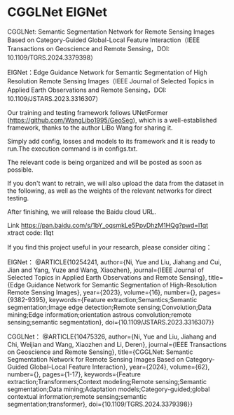 # CGGLNet  EIGNet

CGGLNet: Semantic Segmentation Network for  Remote Sensing Images Based on Category-Guided  Global-Local Feature Interaction（IEEE Transactions on Geoscience and Remote Sensing，DOI: 10.1109/TGRS.2024.3379398）

EIGNet：Edge Guidance Network for Semantic Segmentation of High Resolution Remote Sensing Images（IEEE Journal of Selected Topics in Applied Earth Observations and Remote Sensing，DOI: 10.1109/JSTARS.2023.3316307）


Our training and testing framework follows UNetFormer (https://github.com/WangLibo1995/GeoSeg), which is a well-established framework, thanks to the author LiBo Wang for sharing it.


Simply add config, losses and models to its framework and it is ready to run.The execution command is in configs.txt.


The relevant code is being organized and will be posted as soon as possible.

If you don't want to retrain, we will also upload the data from the dataset in the following, as well as the weights of the relevant networks for direct testing.

After finishing, we will release the Baidu cloud URL.

Link https://pan.baidu.com/s/1bY_oqsmkLe5PpvDhzM1HQg?pwd=l1qt  
xtract code: l1qt

If you find this project useful in your research, please consider citing：

EIGNet：
@ARTICLE{10254241,
  author={Ni, Yue and Liu, Jiahang and Cui, Jian and Yang, Yuze and Wang, Xiaozhen},
  journal={IEEE Journal of Selected Topics in Applied Earth Observations and Remote Sensing}, 
  title={Edge Guidance Network for Semantic Segmentation of High-Resolution Remote Sensing Images}, 
  year={2023},
  volume={16},
  number={},
  pages={9382-9395},
  keywords={Feature extraction;Semantics;Semantic segmentation;Image edge detection;Remote sensing;Convolution;Data mining;Edge information;orientation astrous convolution;remote sensing;semantic segmentation},
  doi={10.1109/JSTARS.2023.3316307}}
  
CGGLNet：
@ARTICLE{10475326,
  author={Ni, Yue and Liu, Jiahang and Chi, Weijian and Wang, Xiaozhen and Li, Deren},
  journal={IEEE Transactions on Geoscience and Remote Sensing}, 
  title={CGGLNet: Semantic Segmentation Network for Remote Sensing Images Based on Category-Guided Global–Local Feature Interaction}, 
  year={2024},
  volume={62},
  number={},
  pages={1-17},
  keywords={Feature extraction;Transformers;Context modeling;Remote sensing;Semantic segmentation;Data mining;Adaptation models;Category-guided;global contextual information;remote sensing;semantic segmentation;transformer},
  doi={10.1109/TGRS.2024.3379398}}

